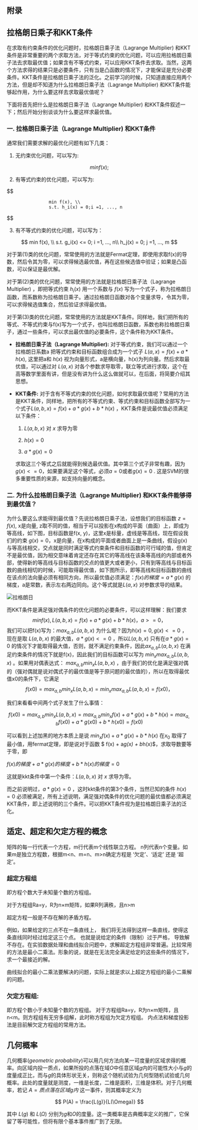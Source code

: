 ## 附录

## 拉格朗日乘子和KKT条件

在求取有约束条件的优化问题时，拉格朗日乘子法（Lagrange Multiplier) 和KKT条件是非常重要的两个求取方法，对于等式约束的优化问题，可以应用拉格朗日乘子法去求取最优值；如果含有不等式约束，可以应用KKT条件去求取。当然，这两个方法求得的结果只是必要条件，只有当是凸函数的情况下，才能保证是充分必要条件。KKT条件是拉格朗日乘子法的泛化。之前学习的时候，只知道直接应用两个方法，但是却不知道为什么拉格朗日乘子法（Lagrange Multiplier) 和KKT条件能够起作用，为什么要这样去求取最优值呢？

下面将首先把什么是拉格朗日乘子法（Lagrange Multiplier) 和KKT条件叙述一下；然后开始分别谈谈为什么要这样求最优值。

### 一. 拉格朗日乘子法（Lagrange Multiplier) 和KKT条件

通常我们需要求解的最优化问题有如下几类：

1. 无约束优化问题，可以写为:

$$
                    min f(x);  
$$

2.  有等式约束的优化问题，可以写为:

$$

                    min f(x), \\
                    s.t. h_i(x) = 0;i =1, ..., n
$$                                    

3. 有不等式约束的优化问题，可以写为：

$$
    min f(x), \\
    s.t. g_i(x) <= 0; i =1, ..., n\\
    h_j(x) = 0; j =1, ..., m
$$

对于第(1)类的优化问题，常常使用的方法就是Fermat定理，即使用求取f(x)的导数，然后令其为零，可以求得候选最优值，再在这些候选值中验证；如果是凸函数，可以保证是最优解。

对于第(2)类的优化问题，常常使用的方法就是拉格朗日乘子法（Lagrange Multiplier) ，即把等式约束 $h_i(x)$ 用一个系数与 $f(x)$ 写为一个式子，称为拉格朗日函数，而系数称为拉格朗日乘子。通过拉格朗日函数对各个变量求导，令其为零，可以求得候选值集合，然后验证求得最优值。

对于第(3)类的优化问题，常常使用的方法就是KKT条件。同样地，我们把所有的等式、不等式约束与f(x)写为一个式子，也叫拉格朗日函数，系数也称拉格朗日乘子，通过一些条件，可以求出最优值的必要条件，这个条件称为KKT条件。

+  **拉格朗日乘子法（Lagrange Multiplier):** 对于等式约束，我们可以通过一个拉格朗日系数a 把等式约束和目标函数组合成为一个式子 $L(a, x) = f(x) + a*h(x)$, 这里把a和 $h(x)$ 视为向量形式，a是横向量，h(x)为列向量。然后求取最优值，可以通过对 $L(a,x)$ 对各个参数求导取零，联立等式进行求取，这个在高等数学里面有讲，但是没有讲为什么这么做就可以，在后面，将简要介绍其思想。
+ **KKT条件:** 对于含有不等式约束的优化问题，如何求取最优值呢？常用的方法是KKT条件，同样地，把所有的不等式约束、等式约束和目标函数全部写为一个式子$L(a, b, x)= f(x) + a*g(x)+b*h(x)$ ，KKT条件是说最优值必须满足以下条件：

  1. $L(a, b, x)$ 对 $x$ 求导为零

  2. $h(x) =0$

  3. $a*g(x) = 0$

  求取这三个等式之后就能得到候选最优值。其中第三个式子非常有趣，因为$g(x)<=0$，如果要满足这个等式，必须$a=0$或者$g(x)=0$ . 这是SVM的很多重要性质的来源，如支持向量的概念。

### 二. 为什么拉格朗日乘子法（Lagrange Multiplier) 和KKT条件能够得到最优值？


为什么要这么求能得到最优值？先说拉格朗日乘子法，设想我们的目标函数 $z = f(x)$, x是向量, z取不同的值，相当于可以投影在x构成的平面（曲面）上，即成为等高线，如下图，目标函数是f(x, y)，这里x是标量，虚线是等高线，现在假设我们的约束 $g(x)=0$，x是向量，在x构成的平面或者曲面上是一条曲线，假设g(x)与等高线相交，交点就是同时满足等式约束条件和目标函数的可行域的值，但肯定不是最优值，因为相交意味着肯定还存在其它的等高线在该条等高线的内部或者外部，使得新的等高线与目标函数的交点的值更大或者更小，只有到等高线与目标函数的曲线相切的时候，可能取得最优值，如下图所示，即等高线和目标函数的曲线在该点的法向量必须有相同方向，所以最优值必须满足：$f(x)的梯度 = a* g(x)$ 的梯度，a是常数，表示左右两边同向。这个等式就是$L(a,x)$ 对参数求导的结果。

![拉格朗日](/images/blog/拉格朗日1.png)

而KKT条件是满足强对偶条件的优化问题的必要条件，可以这样理解：我们要求
$$
min f(x), L(a, b, x) = f(x) + a*g(x) + b*h(x)，a>=0，
$$
我们可以把f(x)写为：$max_{a,b} L(a,b,x)$ 为什么呢？因为$h(x)=0, g(x)<=0$ ，现在是取 $L(a,b,x)$ 的最大值，$a*g(x)<=0$ ，所以$L(a,b,x)$ 只有在$a*g(x) = 0$ 的情况下才能取得最大值，否则，就不满足约束条件，因此$ax_{a,b} L(a,b,x)$ 在满足约束条件的情况下就是f(x)，因此我们的目标函数可以写为 $min_x max_{a,b} L(a,b,x)$ 。如果用对偶表达式： $max_{a,b} min_x  L(a,b,x)$ ，由于我们的优化是满足强对偶的（强对偶就是说对偶式子的最优值是等于原问题的最优值的），所以在取得最优值x0的条件下，它满足
$$
f(x0) = max_{a,b} min_x  L(a,b,x) = min_x max_{a,b} L(a,b,x) =f(x0)，
$$

我们来看看中间两个式子发生了什么事情：

$$
 f(x0) = max_{a,b} min_x  L(a,b,x) =  max_{a,b} min_x f(x) + a*g(x) + b*h(x) =  max_{a,b} f(x0)+a*g(x0)+b*h(x0) = f(x0)
$$

可以看到上述加黑的地方本质上是说 $min_x f(x) + a*g(x) + b*h(x)$  在$x_0$ 取得了最小值，用fermat定理，即是说对于函数 $ f(x) + a*g(x) + b*h(x)$，求取导数要等于零，即

 $f(x) 的梯度+a*g(x)的梯度+ b*h(x)的梯度 = 0$

这就是kkt条件中第一个条件：$L(a, b, x)$ 对 $x$ 求导为零。

而之前说明过，$a*g(x) = 0$ ，这时kkt条件的第3个条件，当然已知的条件 $h(x)=0$ 必须被满足，所有上述说明，满足强对偶条件的优化问题的最优值都必须满足KKT条件，即上述说明的三个条件。可以把KKT条件视为是拉格朗日乘子法的泛化。

## 适定、超定和欠定方程的概念

矩阵的每一行代表一个方程，m行代表m个线性联立方程。 n列代表n个变量。如果m是独立方程数，根据m<n、m=n、m>n确定方程是 ‘欠定’、‘适定’ 还是 ‘超定’。

### 超定方程组

 即方程个数大于未知量个数的方程组。

 对于方程组Ra=y，R为n×m矩阵，如果R列满秩，且n>m

 超定方程一般是不存在解的矛盾方程。

 例如，如果给定的三点不在一条直线上， 我们将无法得到这样一条直线，使得这条直线同时经过给定这三个点。 也就是说给定的条件（限制）过于严格， 导致解不存在。在实验数据处理和曲线拟合问题中，求解超定方程组非常普遍。比较常用的方法是最小二乘法。形象的说，就是在无法完全满足给定的这些条件的情况下，求一个最接近的解。

 曲线拟合的最小二乘法要解决的问题，实际上就是求以上超定方程组的最小二乘解的问题。

### 欠定方程组:

 即方程个数小于未知量个数的方程组。
 对于方程组Ra=y，R为n×m矩阵，且n<m。则方程组有无穷多组解，此时称方程组为欠定方程组。
 内点法和梯度投影法是目前解欠定方程组的常用方法。


 ## 几何概率

  几何概率(*geometric probability*)可以用几何方法向某一可度量的区域求得的概率。向区域内投一质点，如果所投的点落在域*O*中任意区域*g*内的可能性大小与*g*的度量成正比，而与*g*的具体形状无关，则称这个随机试验为几何型随机试验或几何概率。此处的度量就是测度，一维是长度，二维是面积，三维是体积。对于几何概率，若记 $A = 质点落在区域g内$ 这一事件，则其概率定义为

  $$
    P(A) = \frac{L(g)}{L(\Omega)}
  $$

 其中 $L(g)$ 和 $L(\Omega)$ 分别为*g*和*O*的度量。这一类概率是古典概率定义的推广，它保留了等可能性，但将有限个基本事件推广到了无限。
